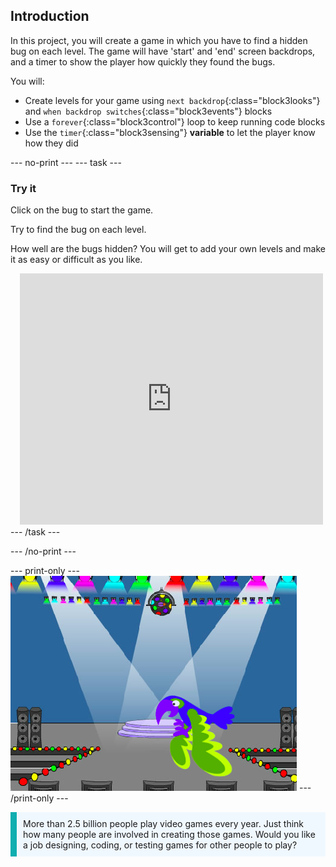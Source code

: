 ## Introduction

In this project, you will create a game in which you have to find a hidden bug on each level. The game will have 'start' and 'end' screen backdrops, and a timer to show the player how quickly they found the bugs. 

You will:
+ Create levels for your game using `next backdrop`{:class="block3looks"} and `when backdrop switches`{:class="block3events"} blocks
+ Use a `forever`{:class="block3control"} loop to keep running code blocks
+ Use the `timer`{:class="block3sensing"} **variable** to let the player know how they did

--- no-print ---
--- task --- 
### Try it
<div style="display: flex; flex-wrap: wrap">
<div style="flex-basis: 200px; flex-grow: 1">  
Click on the bug to start the game.

Try to find the bug on each level.

How well are the bugs hidden? You will get to add your own levels and make it as easy or difficult as you like.

</div>
<div class="scratch-preview" style="margin-left: 15px;">
  <iframe allowtransparency="true" width="485" height="402" src="https://scratch.mit.edu/projects/embed/486719939/?autostart=false" frameborder="0"></iframe>
</div>
</div>
--- /task ---

--- /no-print ---

--- print-only ---
![The completed project.](images/showcase_static.png)
--- /print-only ---

<p style="border-left: solid; border-width:10px; border-color: #0faeb0; background-color: aliceblue; padding: 10px;">
More than 2.5 billion people play video games every year. Just think how many people are involved in creating those games. Would you like a job designing, coding, or testing games for other people to play? 
</p>

